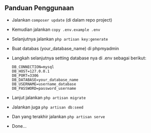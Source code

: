 ## Panduan Penggunaan
- Jalankan `composer update` (di dalam repo project)
- Kemudian jalankan `copy .env.example .env`
- Selanjutnya jalankan `php artisan key:generate`
- Buat databas (your_database_name) di phpmyadmin
- Langkah selanjutnya setting database nya di .env sebagai berikut:
  ```env
  DB_CONNECTION=mysql
  DB_HOST=127.0.0.1
  DB_PORT=3306
  DB_DATABASE=your_database_name
  DB_USERNAME=username_database
  DB_PASSWORD=password_username
  ```
- Lanjut jalankan `php artisan migrate`
- Jalankan juga `php artisan db:seed`
- Dan yang terakhir jalankan `php artisan serve`

- Done...
